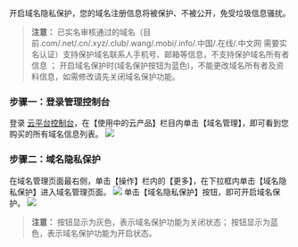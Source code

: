开启域名隐私保护，您的域名注册信息将被保护、不被公开，免受垃圾信息骚扰。
>**注意：**
>已实名审核通过的域名（目前.com/.net/.cn/.xyz/.club/.wang/.mobi/.info/.中国/.在线/.中文网 需要实名认证）支持保护域名联系人手机号、邮箱等信息，不支持保护域名所有者信息 ；
>开启域名保护时(域名保护按钮为蓝色)，不能更改域名所有者及资料信息，如需修改请先关闭域名保护功能。

### 步骤一：登录管理控制台
登录 [云平台控制台](http://console.tce.fsphere.cn/)，在【使用中的云产品】栏目内单击【域名管理】，即可看到您购买的所有域名信息列表。
![](http://imgcache.tce.fsphere.cn/image/mc.qcloudimg.com/static/img/da4ba43894682972815e6deb5f040e50/image.png)
### 步骤二：域名隐私保护
在域名管理页面最右侧，单击【操作】栏内的【更多】，在下拉框内单击【域名隐私保护】进入域名管理页面。
![](http://imgcache.tce.fsphere.cn/image/mc.qcloudimg.com/static/img/e059efc5b982a1197d1180c61e13c182/image.png)
单击【域名隐私保护】按钮，即可开启域名保护。
![](http://imgcache.tce.fsphere.cn/image/mc.qcloudimg.com/static/img/50d93b3dc1cad70f3e793473d92d41de/image.png)
>**注意：**
>按钮显示为灰色，表示域名保护功能为关闭状态；
>按钮显示为蓝色，表示域名保护功能为开启状态。